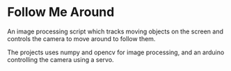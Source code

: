 # Follow Me Around

An image processing script which tracks moving objects on the screen and
controls the camera to move around to follow them.

The projects uses numpy and opencv for image processing, and an arduino
controlling the camera using a servo.
